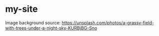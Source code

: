 # my-site

Image background source: https://unsplash.com/photos/a-grassy-field-with-trees-under-a-night-sky-KURBjBG-Sno
